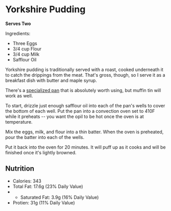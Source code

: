# Yorkshire Pudding
**Serves Two**

Ingredients:

- Three Eggs
- 3/4 cup Flour
- 3/4 cup Milk
- Safflour Oil

Yorkshire pudding is traditionally served with a roast, cooked underneath it to catch the drippings from the meat. That's gross, though, so I serve it as a breakfast dish with butter and maple syrup.

There's a [specialized pan](https://www.amazon.com/gp/product/B0001IX44A/) that is absolutely worth using, but muffin tin will work as well.

To start, drizzle just enough safflour oil into each of the pan's wells to cover the bottom of each well. Put the pan into a convection oven set to 410F while it preheats -- you want the opil to be hot once the oven is at temperature.

Mix the eggs, milk, and flour into a thin batter. When the oven is preheated, pour the batter into each of the wells. 

Put it back into the oven for 20 minutes. It will puff up as it cooks and will be finished once it's lightly browned.

## Nutrition

- Calories: 343
- Total Fat: 17.6g (23% Daily Value)
- - Saturated Fat: 3.9g (16% Daily Value)
- Protien: 31g (11% Daily Value)



